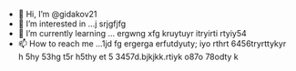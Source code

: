 - 👋 Hi, I’m @gidakov21
- 👀 I’m interested in ...j srjgfjfg
- 🌱 I’m currently learning ... ergwng xfg kruytuyr itryirti rtyiy54
- 📫 How to reach me ...1jd fg ergerga erfutdyuty; iyo rthrt 6456tryrttykyr h 5hy 53hg t5r h5thy et 5
3457d.bjkjkk.rtiyk  o87o 78odty k
<!---j45 t reter ter
gidakov21/gidakov21 is a ✨ special ✨ repository because its `README.m rtyu tr` (this file) appears on your GitHub profile.
You can click the Preview link to take a look at your changes.
--->
